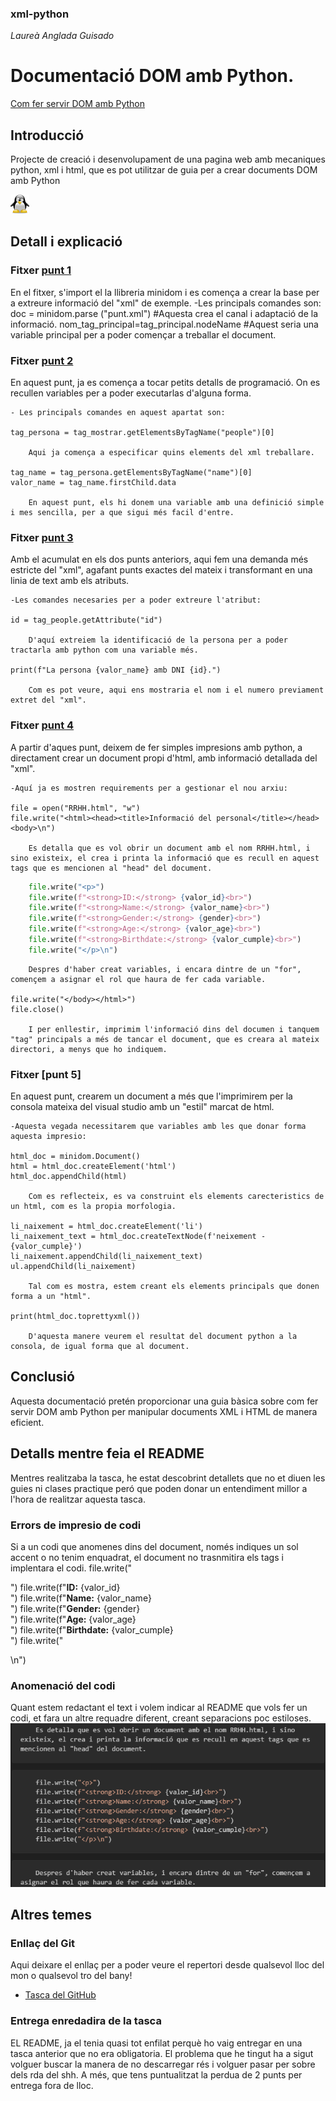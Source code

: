### xml-python
*Laureà Anglada Guisado*

# Documentació DOM amb Python.

[Com fer servir DOM amb Python](https://tutorialmarkdown.com/guia)

## Introducció 

Projecte de creació i desenvolupament de una pagina web amb mecaniques python, xml i html, que es pot utilitzar de guia per a crear documents DOM amb Python

![Tux](imatge2.png)

## Detall i explicació 

### Fitxer [punt 1](punt1.py)

En el fitxer, s'import el la llibreria minidom i es comença a crear la base per a extreure informació del "xml" de exemple. 
    -Les principals comandes son:
    doc = minidom.parse ("punt.xml")
    #Aquesta crea el canal i adaptació de la informació. 
    nom_tag_principal=tag_principal.nodeName
    #Aquest seria una variable principal per a poder començar a treballar el document. 

### Fitxer [punt 2](punt2.py)

En aquest punt, ja es comença a tocar petits detalls de programació. On es recullen variables per a poder executarlas d'alguna forma.

    - Les principals comandes en aquest apartat son:

    tag_persona = tag_mostrar.getElementsByTagName("people")[0]

        Aqui ja comença a especificar quins elements del xml treballare.

    tag_name = tag_persona.getElementsByTagName("name")[0]
    valor_name = tag_name.firstChild.data

        En aquest punt, els hi donem una variable amb una definició simple i mes sencilla, per a que sigui més facil d'entre.
    

### Fitxer [punt 3](punt3.py)

Amb el acumulat en els dos punts anteriors, aqui fem una demanda més estricte del "xml", agafant punts exactes del mateix i transformant en una linia de text amb els atributs. 

    -Les comandes necesaries per a poder extreure l'atribut:

    id = tag_people.getAttribute("id")  
    
        D'aquí extreiem la identificació de la persona per a poder tractarla amb python com una variable més.

    print(f"La persona {valor_name} amb DNI {id}.")
    
        Com es pot veure, aqui ens mostraria el nom i el numero previament extret del "xml".
    

### Fitxer [punt 4](punt4.py)

A partir d'aques punt, deixem de fer simples impresions amb python, a directament crear un document propi d'html, amb informació detallada del "xml".

    -Aquí ja es mostren requirements per a gestionar el nou arxiu:
    
    file = open("RRHH.html", "w")
    file.write("<html><head><title>Informació del personal</title></head><body>\n")
    
        Es detalla que es vol obrir un document amb el nom RRHH.html, i sino existeix, el crea i printa la informació que es recull en aquest tags que es mencionen al "head" del document.
```python
    file.write("<p>")
    file.write(f"<strong>ID:</strong> {valor_id}<br>")
    file.write(f"<strong>Name:</strong> {valor_name}<br>")
    file.write(f"<strong>Gender:</strong> {gender}<br>")
    file.write(f"<strong>Age:</strong> {valor_age}<br>")
    file.write(f"<strong>Birthdate:</strong> {valor_cumple}<br>")
    file.write("</p>\n")
``` 
    
        Despres d'haber creat variables, i encara dintre de un "for", començem a asignar el rol que haura de fer cada variable.

    file.write("</body></html>")
    file.close()
    
        I per enllestir, imprimim l'informació dins del documen i tanquem "tag" principals a més de tancar el document, que es creara al mateix directori, a menys que ho indiquem. 

### Fitxer [punt 5]

En aquest punt, crearem un document a més que l'imprimirem per la consola mateixa del visual studio amb un "estil" marcat de html.
    
    -Aquesta vegada necessitarem que variables amb les que donar forma aquesta impresio:
    
    html_doc = minidom.Document()
    html = html_doc.createElement('html')
    html_doc.appendChild(html)

        Com es reflecteix, es va construint els elements carecteristics de un html, com es la propia morfologia.
    
    li_naixement = html_doc.createElement('li')
    li_naixement_text = html_doc.createTextNode(f'neixement - {valor_cumple}')
    li_naixement.appendChild(li_naixement_text)
    ul.appendChild(li_naixement)
    
        Tal com es mostra, estem creant els elements principals que donen forma a un "html".
    
    print(html_doc.toprettyxml())
    
        D'aquesta manere veurem el resultat del document python a la consola, de igual forma que al document.


## Conclusió 

Aquesta documentació pretén proporcionar una guia bàsica sobre com fer servir DOM amb Python per manipular documents XML i HTML de manera eficient.


## Detalls mentre feia el README

Mentres realitzaba la tasca, he estat descobrint detallets que no et diuen les guies ni clases practique peró que poden donar un entendiment millor a l'hora de realitzar aquesta tasca.
### Errors de impresio de codi
Si a un codi que anomenes dins del document, només indiques un sol accent o no tenim enquadrat, el document no trasnmitira els tags i implentara el codi.
file.write("<p>")
    file.write(f"<strong>ID:</strong> {valor_id}<br>")
    file.write(f"<strong>Name:</strong> {valor_name}<br>")
    file.write(f"<strong>Gender:</strong> {gender}<br>")
    file.write(f"<strong>Age:</strong> {valor_age}<br>")
    file.write(f"<strong>Birthdate:</strong> {valor_cumple}<br>")
    file.write("</p>\n")
### Anomenació del codi
Quant estem redactant el text i volem indicar al README que vols fer un codi, et fara un altre requadre diferent, creant separacions poc estiloses.
![Ejemple de codi](imatge1.png)

## Altres temes

### Enllaç del Git
Aqui deixare el enllaç per a poder veure el repertori desde qualsevol lloc del mon o qualsevol tro del bany!
- [Tasca del GitHub](git@github.com:laureangu/xml-python.git)
### Entrega enredadira de la tasca
EL README, ja el tenia quasi tot enfilat perquè ho vaig entregar en una tasca anterior que no era obligatoria. El problema que he tingut ha a sigut volguer buscar la manera de no descarregar rés i volguer pasar per sobre dels rda del shh. 
A més, que tens puntualitzat la perdua de 2 punts per entrega fora de lloc.

